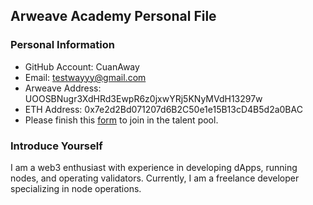 ## Arweave Academy Personal File

### Personal Information
- GitHub Account: CuanAway
- Email: testwayyy@gmail.com
- Arweave Address: UOOSBNugr3XdHRd3EwpR6z0jxwYRj5KNyMVdH13297w
- ETH Address: 0x7e2d2Bd071207d6B2C50e1e15B13cD4B5d2a0BAC
- Please finish this [form](https://docs.google.com/forms/d/e/1FAIpQLSfWA5fIIcBgmRppm3jNz5vmf9Mai_QMVil-2pO4r7YKn_Zhtw/viewform?usp=sf_link) to join in the talent pool.

### Introduce Yourself
I am a web3 enthusiast with experience in developing dApps, running nodes, and operating validators. Currently, I am a freelance developer specializing in node operations.
